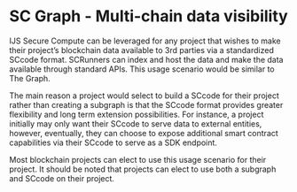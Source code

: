 # SC Graph - Multi-chain data visibility


IJS Secure Compute can be leveraged for any project that wishes to make their project’s blockchain data available to 3rd parties via a standardized SCcode format.  SCRunners can index and host the data and make the data available through standard APIs. This usage scenario would be similar to The Graph.  

The main reason a project would select to build a SCcode for their project rather than creating a subgraph is that the SCcode format provides greater flexibility and long term extension possibilities.  For instance, a project initially may only want their SCcode to serve data to external entities, however, eventually, they can choose to expose additional smart contract capabilities via their SCcode to serve as a SDK endpoint.

Most blockchain projects can elect to use this usage scenario for their project.  It should be noted that projects can elect to use both a subgraph and SCcode on their project.
